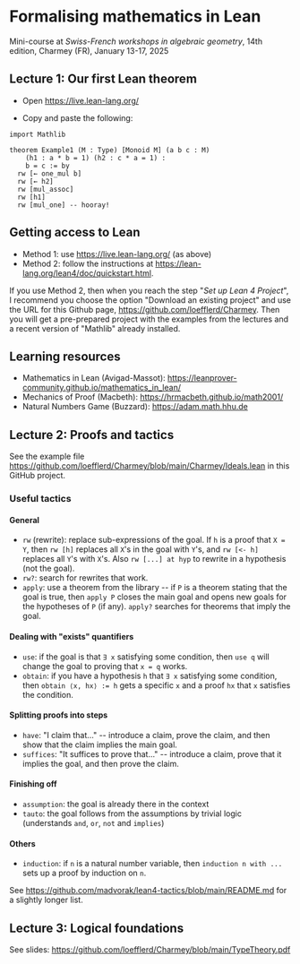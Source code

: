 # Formalising mathematics in Lean

Mini-course at _Swiss-French workshops in algebraic geometry_, 14th edition, Charmey (FR), January 13-17, 2025

## Lecture 1: Our first Lean theorem

- Open https://live.lean-lang.org/

- Copy and paste the following:

```lean
import Mathlib

theorem Example1 (M : Type) [Monoid M] (a b c : M)
    (h1 : a * b = 1) (h2 : c * a = 1) : 
    b = c := by
  rw [← one_mul b]
  rw [← h2]
  rw [mul_assoc]
  rw [h1]
  rw [mul_one] -- hooray!
```

## Getting access to Lean

- Method 1: use https://live.lean-lang.org/ (as above)
- Method 2: follow the instructions at https://lean-lang.org/lean4/doc/quickstart.html.

If you use Method 2, then when you reach the step "*Set up Lean 4 Project*", I recommend you choose the option "Download an existing project" and use the URL for this Github page, https://github.com/loefflerd/Charmey. Then you will get a pre-prepared project with the examples from the lectures and a recent version of "Mathlib" already installed.

## Learning resources

- Mathematics in Lean (Avigad-Massot): https://leanprover-community.github.io/mathematics_in_lean/
- Mechanics of Proof (Macbeth): https://hrmacbeth.github.io/math2001/
- Natural Numbers Game (Buzzard): https://adam.math.hhu.de

## Lecture 2: Proofs and tactics

See the example file https://github.com/loefflerd/Charmey/blob/main/Charmey/Ideals.lean in this GitHub project.

### Useful tactics

#### General

- `rw` (rewrite): replace sub-expressions of the goal. If `h` is a proof that `X = Y`, then `rw [h]` replaces all `X`'s in the goal with `Y`'s, and `rw [<- h]` replaces all `Y`'s with `X`'s. Also `rw [...] at hyp` to rewrite in a hypothesis (not the goal).
- `rw?`: search for rewrites that work.
- `apply`: use a theorem from the library -- if `P` is a theorem stating that the goal is true, then `apply P` closes the main goal and opens new goals for the hypotheses of `P` (if any). `apply?` searches for theorems that imply the goal.

#### Dealing with "exists" quantifiers

- `use`: if the goal is that `∃ x` satisfying some condition, then `use q` will change the goal to proving that `x = q` works.
- `obtain`: if you have a hypothesis `h` that `∃ x` satisfying some condition, then `obtain ⟨x, hx⟩ := h` gets a specific `x` and a proof `hx` that `x` satisfies the condition.

#### Splitting proofs into steps

- `have`: "I claim that..." -- introduce a claim, prove the claim, and then show that the claim implies the main goal.
- `suffices`: "It suffices to prove that..." -- introduce a claim, prove that it implies the goal, and then prove the claim.

#### Finishing off

- `assumption`: the goal is already there in the context
- `tauto`: the goal follows from the assumptions by trivial logic (understands `and`, `or`, `not` and `implies`)

#### Others

- `induction`: if `n` is a natural number variable, then `induction n with ...` sets up a proof by induction on `n`.

See https://github.com/madvorak/lean4-tactics/blob/main/README.md for a slightly longer list.

## Lecture 3: Logical foundations

See slides: https://github.com/loefflerd/Charmey/blob/main/TypeTheory.pdf
